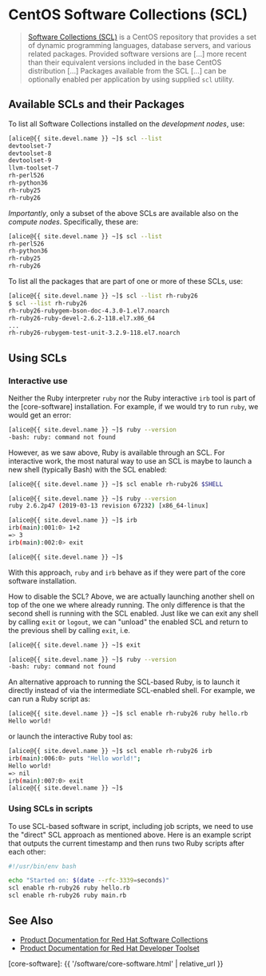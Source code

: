 # CentOS Software Collections (SCL)

> [Software Collections (SCL)](https://en.wikipedia.org/wiki/CentOS#Add-ons_releases) is a CentOS repository that provides a set of dynamic programming languages, database servers, and various related packages. Provided software versions are [...] more recent than their equivalent versions included in the base CentOS distribution [...]  Packages available from the SCL [...] can be optionally enabled per application by using supplied `scl` utility.


## Available SCLs and their Packages

To list all Software Collections installed on the _development nodes_, use:

```sh
[alice@{{ site.devel.name }} ~]$ scl --list
devtoolset-7
devtoolset-8
devtoolset-9
llvm-toolset-7
rh-perl526
rh-python36
rh-ruby25
rh-ruby26
```

_Importantly_, only a subset of the above SCLs are available also on the _compute nodes_. Specifically, these are:
```sh
[alice@{{ site.devel.name }} ~]$ scl --list
rh-perl526
rh-python36
rh-ruby25
rh-ruby26
```


To list all the packages that are part of one or more of these SCLs, use:

```sh
[alice@{{ site.devel.name }} ~]$ scl --list rh-ruby26
$ scl --list rh-ruby26
rh-ruby26-rubygem-bson-doc-4.3.0-1.el7.noarch
rh-ruby26-ruby-devel-2.6.2-118.el7.x86_64
...
rh-ruby26-rubygem-test-unit-3.2.9-118.el7.noarch
```


## Using SCLs

### Interactive use

Neither the Ruby interpreter `ruby` nor the Ruby interactive `irb` tool is part of the [core-software] installation.  For example, if we would try to run `ruby`, we would get an error:

```sh
[alice@{{ site.devel.name }} ~]$ ruby --version
-bash: ruby: command not found
```

However, as we saw above, Ruby is available through an SCL.  For interactive work, the most natural way to use an SCL is maybe to launch a new shell (typically Bash) with the SCL enabled:

```sh
[alice@{{ site.devel.name }} ~]$ scl enable rh-ruby26 $SHELL

[alice@{{ site.devel.name }} ~]$ ruby --version
ruby 2.6.2p47 (2019-03-13 revision 67232) [x86_64-linux]

[alice@{{ site.devel.name }} ~]$ irb
irb(main):001:0> 1+2
=> 3
irb(main):002:0> exit

[alice@{{ site.devel.name }} ~]$ 
```

With this approach, `ruby` and `irb` behave as if they were part of the core software installation.

How to disable the SCL?  Above, we are actually launching another shell on top of the one we where already running.  The only difference is that the second shell is running with the SCL enabled.  Just like we can exit any shell by calling `exit` or `logout`, we can "unload" the enabled SCL and return to the previous shell by calling `exit`, i.e.

```sh
[alice@{{ site.devel.name }} ~]$ exit

[alice@{{ site.devel.name }} ~]$ ruby --version
-bash: ruby: command not found
```


An alternative approach to running the SCL-based Ruby, is to launch it directly instead of via the intermediate SCL-enabled shell.  For example, we can run a Ruby script as:

```sh
[alice@{{ site.devel.name }} ~]$ scl enable rh-ruby26 ruby hello.rb
Hello world!
```

or launch the interactive Ruby tool as:

```sh
[alice@{{ site.devel.name }} ~]$ scl enable rh-ruby26 irb
irb(main):006:0> puts "Hello world!";
Hello world!
=> nil
irb(main):007:0> exit
[alice@{{ site.devel.name }} ~]$ 
```


### Using SCLs in scripts

To use SCL-based software in script, including job scripts, we need to use the "direct" SCL approach as mentioned above.  Here is an example script that outputs the current timestamp and then runs two Ruby scripts after each other:

```sh
#!/usr/bin/env bash

echo "Started on: $(date --rfc-3339=seconds)"
scl enable rh-ruby26 ruby hello.rb
scl enable rh-ruby26 ruby main.rb
```



## See Also

* [Product Documentation for Red Hat Software Collections](https://access.redhat.com/documentation/en-us/red_hat_software_collections/)
* [Product Documentation for Red Hat Developer Toolset](https://access.redhat.com/documentation/en-us/red_hat_developer_toolset/)


[core-software]: {{ '/software/core-software.html' | relative_url }}

